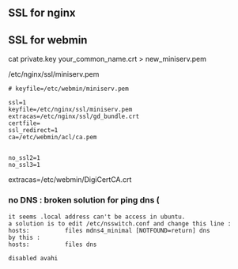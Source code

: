 ## SSL for nginx




## SSL for webmin

cat private.key your_common_name.crt > new_miniserv.pem 

/etc/nginx/ssl/miniserv.pem



```
# keyfile=/etc/webmin/miniserv.pem

ssl=1
keyfile=/etc/nginx/ssl/miniserv.pem
extracas=/etc/nginx/ssl/gd_bundle.crt
certfile=
ssl_redirect=1
ca=/etc/webmin/acl/ca.pem


no_ssl2=1
no_ssl3=1
```

extracas=/etc/webmin/DigiCertCA.crt 


### no DNS : broken solution for ping dns (

```
it seems .local address can't be access in ubuntu.
a solution is to edit /etc/nsswitch.conf and change this line :
hosts:          files mdns4_minimal [NOTFOUND=return] dns
by this :
hosts:          files dns

disabled avahi


